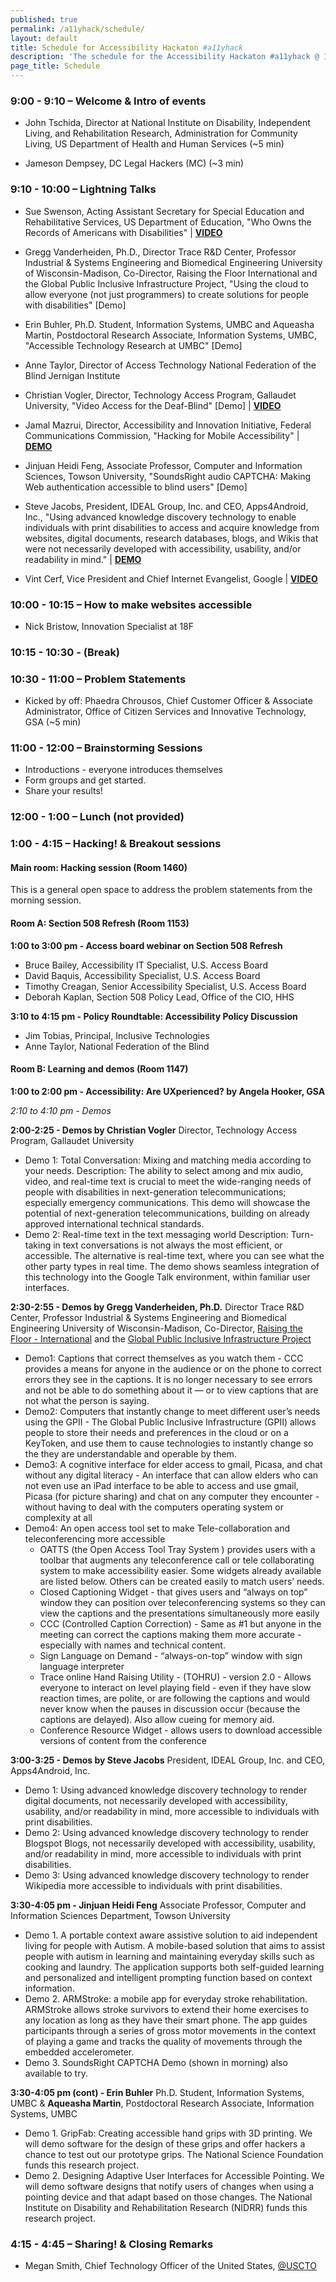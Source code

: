 ```yaml
---
published: true
permalink: /a11yhack/schedule/
layout: default
title: Schedule for Accessibility Hackaton #a11yhack
description: 'The schedule for the Accessibility Hackaton #a11yhack @ 18f'
page_title: Schedule
---
```


### 9:00 - 9:10 – Welcome & Intro of events

* John Tschida, Director at National Institute on Disability, Independent Living, and Rehabilitation Research, Administration for Community Living, US Department of Health and Human Services (~5 min)

* Jameson Dempsey, DC Legal Hackers (MC) (~3 min)

### 9:10 - 10:00 – Lightning Talks

* Sue Swenson, Acting Assistant Secretary for Special Education and Rehabilitative Services, US Department of Education, "Who Owns the Records of Americans with Disabilities" | **[VIDEO](http://youtu.be/it5dROtXtXQ)**

* Gregg Vanderheiden, Ph.D., Director Trace R&D Center, Professor Industrial & Systems Engineering and Biomedical Engineering University of Wisconsin-Madison, Co-Director, Raising the Floor International  and the Global Public Inclusive Infrastructure Project, "Using the cloud to allow everyone (not just programmers) to create solutions for people with disabilities" [Demo]

* Erin Buhler, Ph.D. Student, Information Systems, UMBC and Aqueasha Martin, Postdoctoral Research Associate, Information Systems, UMBC, "Accessible Technology Research at UMBC" [Demo]

* Anne Taylor, Director of Access Technology National Federation of the Blind Jernigan Institute

* Christian Vogler, Director, Technology Access Program, Gallaudet University, "Video Access for the Deaf-Blind" [Demo] | **[VIDEO](https://www.youtube.com/watch?v=08tyYAhPuVU)**

* Jamal Mazrui, Director, Accessibility and Innovation Initiative, Federal Communications Commission, "Hacking for Mobile Accessibility" | **[DEMO](http://104.131.59.41:8080/soundappclient/)**

* Jinjuan Heidi Feng, Associate Professor, Computer and Information Sciences, Towson University, "SoundsRight audio CAPTCHA: Making Web authentication accessible to blind users" [Demo]

* Steve Jacobs, President, IDEAL Group, Inc. and CEO, Apps4Android, Inc., "Using advanced knowledge discovery technology to enable individuals with print disabilities to access and acquire knowledge from websites, digital documents, research databases, blogs, and Wikis that were not necessarily developed with accessibility, usability, and/or readability in mind." | **[DEMO](http://ideal-group.org/ld/)**

* Vint Cerf, Vice President and Chief Internet Evangelist, Google | **[VIDEO](http://youtu.be/vko6-DGznyA)**

### 10:00 - 10:15 – How to make websites accessible

* Nick Bristow, Innovation Specialist at 18F

### 10:15 - 10:30 - (Break)

### 10:30 - 11:00 – Problem Statements

* Kicked by off: Phaedra Chrousos, Chief Customer Officer & Associate Administrator, Office of Citizen Services and Innovative Technology, GSA (~5 min)

### 11:00 - 12:00 – Brainstorming Sessions

* Introductions - everyone introduces themselves
* Form groups and get started.
* Share your results!

### 12:00 - 1:00 – Lunch (not provided)

### 1:00 - 4:15 – Hacking! & Breakout sessions

#### Main room: Hacking session (Room 1460)

This is a general open space to address the problem statements from the morning session.

#### Room A: Section 508 Refresh (Room 1153)

**1:00 to 3:00 pm - Access board webinar on Section 508 Refresh**

* Bruce Bailey, Accessibility IT Specialist, U.S. Access Board
* David Baquis, Accessibility Specialist, U.S. Access Board
* Timothy Creagan, Senior Accessibility Specialist, U.S. Access Board
* Deborah Kaplan, Section 508 Policy Lead, Office of the CIO, HHS

**3:10 to 4:15 pm - Policy Roundtable: Accessibility Policy Discussion**

* Jim Tobias, Principal, Inclusive Technologies
* Anne Taylor, National Federation of the Blind

#### Room B: Learning and demos (Room 1147)

**1:00 to 2:00 pm - Accessibility: Are UXperienced? by Angela Hooker, GSA**

*2:10 to 4:10 pm - Demos*

**2:00-2:25 - Demos by Christian Vogler**
Director, Technology Access Program, Gallaudet University

 * Demo 1: Total Conversation: Mixing and matching media according to your needs. Description: The ability to select among and mix audio, video, and real-time text is crucial to meet the wide-ranging needs of people with disabilities in next-generation telecommunications; especially emergency communications. This demo will showcase the potential of next-generation telecommunications, building on already approved international technical standards.
 * Demo 2: Real-time text in the text messaging world Description: Turn-taking in text conversations is not always the most efficient, or accessible. The alternative is real-time text, where you can see what the other party types in real time. The demo shows seamless integration of this technology into the Google Talk environment, within familiar user interfaces.

**2:30-2:55 - Demos by Gregg Vanderheiden, Ph.D.**
Director Trace R&D Center, Professor Industrial & Systems Engineering and Biomedical Engineering University of Wisconsin-Madison, Co-Director, [Raising the Floor - International](http://Raisingthefloor.org) and the [Global Public Inclusive Infrastructure Project](http://GPII.net)

 * Demo1: Captions that correct themselves as you watch them - CCC provides a means for anyone in the audience or on the phone to correct errors they see in the captions. It is no longer necessary to see errors and not be able to do something about it — or to view captions that are not what the person is saying.
 * Demo2:  Computers that instantly change to meet different user’s needs using the GPII - The Global Public Inclusive Infrastructure (GPII) allows people to store their needs and preferences in the cloud or on a KeyToken, and use them to cause technologies to instantly change so the they are understandable and operable by them.
 * Demo3: A cognitive interface for elder access to gmail, Picasa, and chat without any digital literacy - An interface that can allow elders who can not even use an iPad interface to be able to access and use gmail, Picasa (for picture sharing) and chat on any computer they encounter - without having to deal with the computers operating system or complexity at all
 * Demo4:  An open access tool set to make Tele-collaboration and teleconferencing more accessible
    * OATTS (the Open Access Tool Tray System ) provides users with a toolbar that augments any teleconference call or tele collaborating system to make accessibility easier. Some widgets already available are listed below. Others can be created easily to match users’ needs.
    * Closed Captioning Widget - that gives users and “always on top” window they can position over teleconferencing systems so they can view the captions and the presentations simultaneously more easily
    * CCC (Controlled Caption Correction) - Same as #1 but anyone in the meeting can correct the captions making them more accurate - especially with names and technical content.
    * Sign Language on Demand - “always-on-top” window with sign language interpreter
    * Trace online Hand Raising Utility - (TOHRU) - version 2.0 - Allows everyone to interact on level playing field - even if they have slow reaction times, are polite, or are following the captions and would never know when the pauses in discussion occur (because the captions are delayed). Also allow cueing for memory aid.
    * Conference Resource Widget - allows users to download accessible versions of content from the conference

**3:00-3:25 - Demos by Steve Jacobs**
President, IDEAL Group, Inc. and CEO, Apps4Android, Inc.

* Demo 1: Using advanced knowledge discovery technology to render digital documents, not necessarily developed with accessibility, usability, and/or readability in mind, more accessible to individuals with print disabilities.
* Demo 2: Using advanced knowledge discovery technology to render Blogspot Blogs, not necessarily developed with accessibility, usability, and/or readability in mind, more accessible to individuals with print disabilities.
* Demo 3: Using advanced knowledge discovery technology to render Wikipedia more accessible to individuals with print disabilities.

**3:30-4:05 pm - Jinjuan Heidi Feng**
Associate Professor, Computer and Information Sciences Department, Towson University

* Demo 1. A portable context aware assistive solution to aid independent living for people with Autism. A mobile-based solution that aims to assist people with autism in learning and maintaining everyday skills such as cooking and laundry.  The application supports both self-guided learning and personalized and intelligent prompting function based on context information.
* Demo 2. ARMStroke: a mobile app for everyday stroke rehabilitation. ARMStroke allows stroke survivors to extend their home exercises to any location as long as they have their smart phone. The app guides participants through a series of gross motor movements in the context of playing a game and tracks the quality of movements through the embedded accelerometer.
* Demo 3. SoundsRight CAPTCHA Demo (shown in morning) also available to try.

**3:30-4:05 pm (cont) - Erin Buhler**
Ph.D. Student, Information Systems, UMBC & **Aqueasha Martin**, Postdoctoral Research Associate, Information Systems, UMBC

* Demo 1. GripFab: Creating accessible hand grips with 3D printing. We will demo software for the design of these grips and offer hackers a chance to test out our prototype grips. The National Science Foundation funds this research project.
* Demo 2. Designing Adaptive User Interfaces for Accessible Pointing. We will demo software designs that notify users of changes when using a pointing device and that adapt based on those changes. The National Institute on Disability and Rehabilitation Research (NIDRR) funds this research project.

### 4:15 - 4:45 – Sharing! & Closing Remarks
* Megan Smith, Chief Technology Officer of the United States, [@USCTO](https://twitter.com/USCTO)
